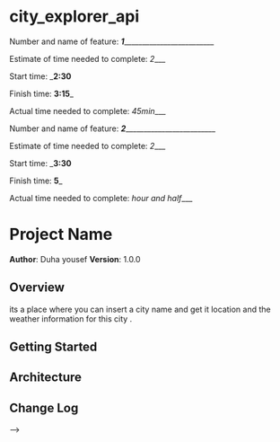 # city_explorer_api
Number and name of feature: ___1____________________________

Estimate of time needed to complete: _2____

Start time: ___2:30__

Finish time: __3:15___

Actual time needed to complete: _45min____



Number and name of feature: ___2____________________________

Estimate of time needed to complete: _2____

Start time: ___3:30__

Finish time: __5___

Actual time needed to complete: _hour and half____




# Project Name

**Author**: Duha yousef
**Version**: 1.0.0

## Overview
its a place where you can insert a city name and get it location and the weather information for this city .

## Getting Started
<!-- What are the steps that a user must take in order to build this app on their own machine and get it running? -->

## Architecture
<!-- Provide a detailed description of the application design. What technologies (languages, libraries, etc) you're using, and any other relevant design information. -->

## Change Log
<!-- Use this area to document the iterative changes made to your application as each feature is successfully implemented. Use time stamps. Here's an examples:

01-01-2001 4:59pm - Application now has a fully-functional express server, with a GET route for the location resource.

## Credits and Collaborations
<!-- Give credit (and a link) to other people or resources that helped you build this application. -->
-->